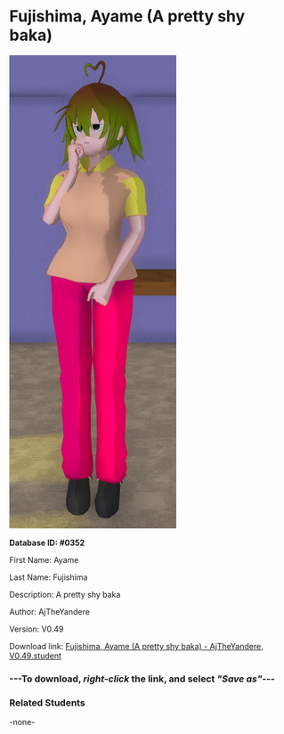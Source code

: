 # Fujishima, Ayame (A pretty shy baka)

<img src="../../Files/Images/Fujishima, Ayame (A pretty shy baka).png" title="Fujishima, Ayame (A pretty shy baka) - AjTheYandere, V0.49">

**Database ID: #0352**

First Name: Ayame

Last Name: Fujishima

Description: A pretty shy baka

Author: AjTheYandere

Version: V0.49

Download link: <a href="https://raw.githubusercontent.com/Arbiter1223/Daigaku-Gurashi-Custom-Students/master/Files/Student%20Files/Fujishima%2C%20Ayame%20(A%20pretty%20shy%20baka)%20-%20AjTheYandere%2C%20V0.49.student">Fujishima, Ayame (A pretty shy baka) - AjTheYandere, V0.49.student</a>

### ---**To download, _right-click_ the link, and select _"Save as"_**---

### Related Students

-none-

